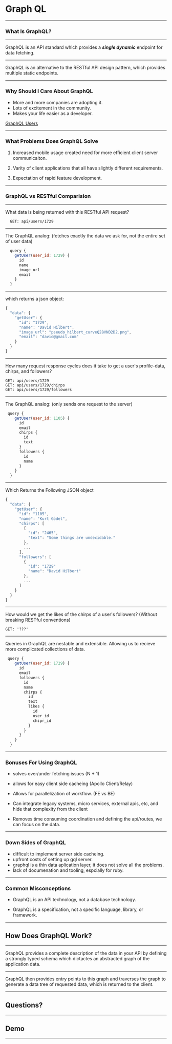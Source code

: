 # Graph QL

---

### What Is GraphQL?

---

GraphQL is an API standard which provides a ***single dynamic*** endpoint for data fetching.

---

GraphQL is an alternative to the RESTful API design pattern, which provides multiple static endpoints.

---

### Why Should I Care About GraphQL

- More and more companies are adopting it.
- Lots of excitement in the community.
- Makes your life easier as a developer.

[GraphQL Users](http://graphql.org/users/)

---

### What Problems Does GraphQL Solve

1. Increased mobile usage created need for more efficient client server communicaiton.

2. Varity of client applications that all have slightly different requirements.

3. Expectation of rapid feature development.

---

### GraphQL vs RESTful Comparision

---

What data is being returned with this RESTful API request?

```
  GET: api/users/1729
```

---

The GraphQL analog:
(fetches exactly the data we ask for, not the entire set of user data)

```javascript
  query {
    getUser(user_id: 1729) {
      id
      name
      image_url
      email
    }
  }
```

---

which returns a json object:

```javascript
{
  "data": {
    "getUser": {
      "id": "1729",
      "name": "David Hilbert",
      "image_url": "pseudo_hilbert_curveQ28VND2D2.png",
      "email": "david@gmail.com"
    }
  }
}
```

---

How many request response cycles does it take to get a user's profile-data, chirps, and followers?

```
GET: api/users/1729
GET: api/users/1729/chirps
GET: api/users/1729/followers
```

---

The GraphQL analog:
(only sends one request to the server)

```javascript
 query {
    getUser(user_id: 1105) {
      id
      email
      chirps {
        id
        text
      }
      followers {
        id
        name
      }
    }
  }
```

---

Which Returns the Following JSON object

```javascript
{
  "data": {
    "getUser": {
      "id": "1105",
      "name": "Kurt Gödel",
      "chirps": [
        {
          "id": "2465",
          "text": "Some things are undecidable."
        },
        ...
      ],
      "followers": [
        {
          "id": "1729"
          "name": "David Hilbert"
        },
        ...
      ]
    }
  }
}
```

---

How would we get the likes of the chirps of a user's followers? (Without breaking RESTful conventions)

```
GET: '???'
```

---

Queries in GraphQL are nestable and extensible.
Allowing us to recieve more complicated collections of data.

```javascript
 query {
    getUser(user_id: 1729) {
      id
      email
      followers {
        id
        name
        chirps {
          id
          text
          likes {
            id
            user_id
            chipr_id
          }
        }
      }
    }
  }
```

---

### Bonuses For Using GraphQL

- solves over/under fetching issues (N + 1)

- allows for easy client side cacheing (Apollo Client/Relay)

- Allows for parallelization of workflow.  (FE vs BE)

- Can integrate legacy systems, micro services, external apis, etc, and hide that complexity from the client

- Removes time consuming coordination and defining the api/routes, we can focus on the data.

---

### Down Sides of GraphQL

- difficult to implement server side cacheing.
- upfront costs of setting up gql server.
- graphql is a thin data aplication layer, it does not solve all the problems.
- lack of documenation and tooling, espcially for ruby.

---

### Common Misconceptions

- GraphQL is an API technology, not a database technology.

- GraphQL is a specification, not a specific language, library, or framework.

---

## How Does GraphQL Work?

---

GraphQL provides a complete description of the data in your API by defining a strongly typed schema which dictactes an abstracted graph of the application data.

---

GraphQL then provides entry points to this graph and traverses the graph to generate a data tree of requested data, which is returned to the client.

---


## Questions?

---

## Demo

---
